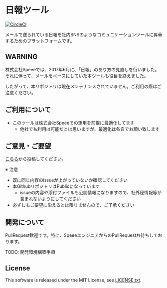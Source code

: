 # 日報ツール

[![CircleCI](https://circleci.com/gh/speee/nippo.svg?style=svg)](https://circleci.com/gh/speee/nippo)

メールで送られている日報を社内SNSのようなコミュニケーションツールに昇華するためのプラットフォームです。

## WARNING

株式会社Speeeでは、2017年6月に、「日報」のあり方の見直しを行いました。それに伴って、メールをベースにしていた本ツールも役目を終えました。

したがって、本リポジトリは現在メンテナンスされていません。ご利用の際はご注意ください。

## ご利用について

- このツールは株式会社Speeeでの運用を前提に最適化してます
  - 他社でも利用は可能だとは思いますが、最適化は各自でお願い致します


## ご意見・ご要望

[こちら](https://github.com/speee/nippo/issues)から投稿してください。

※ 注意

- 既に同じ内容のissueが上がっていないか確認してください
- 本GithubリポジトリはPublicになっています
  - issueの内容や添付ファイルも公開情報になりますので、社外秘情報等が含まれないようにしてください
- 必ずしもご要望に沿えるとは限りませんので、ご了承ください


## 開発について

PullRequest歓迎です。特に、SpeeeエンジニアからのPullRequestお待ちしております。

TODO: 開発環境構築手順

## License

This software is released under the MIT License, see [LICENSE.txt](LICENSE.txt).
